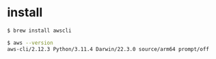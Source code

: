 
# install

```bash
$ brew install awscli

$ aws --version
aws-cli/2.12.3 Python/3.11.4 Darwin/22.3.0 source/arm64 prompt/off
```